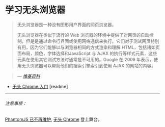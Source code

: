 # 学习无头浏览器

> 无头浏览器是一种没有图形用户界面的网页浏览器。
>
> 无头浏览器在类似于流行的 Web 浏览器的环境中提供了对网页的自动控制，但是是通过命令行界面或使用网络通信来执行。它们对于测试网页特别有用，因为它们能够以与浏览器相同的方式渲染和理解 HTML，包括诸如页面布局，颜色，字体选择和JavaScript 与 AJAX 的执行等样式元素，这些元素在使用其它测试方法时通常是不可用的。Google 在 2009 年表示，使用无头浏览器可以帮助他们的搜索引擎索引到使用 AJAX 的网站的内容。

><cite>&#8212; [维基百科](https://en.wikipedia.org/wiki/Headless_browser)</cite>

* [无头 Chrome 入门](https://developers.google.com/web/updates/2017/04/headless-chrome) [readme]

***

###### 注意事项：

[PhantomJS 已不再维护](https://www.infoq.com/news/2017/04/Phantomjs-future-uncertain), [无头 Chrome](https://chromium.googlesource.com/chromium/src/+/lkgr/headless/README.md) 登上舞台。